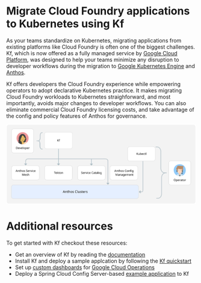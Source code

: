 # Migrate Cloud Foundry applications to Kubernetes using Kf
As your teams standardize on Kubernetes, migrating applications from existing platforms like Cloud Foundry is often one of the biggest challenges. Kf, which is now offered as a fully managed service by [Google Cloud Platform](https://cloud.google.com), was designed to help your teams minimize any disruption to developer workflows during the migration to [Google Kubernetes Engine](https://cloud.google.com/kubernetes-engine) and [Anthos](https://cloud.google.com/anthos). 

Kf offers developers the Cloud Foundry experience while empowering operators to adopt declarative Kubernetes practice. It makes migrating Cloud Foundry workloads to Kubernetes straighforward, and most importantly, avoids major changes to developer workflows. You can also eliminate commercial Cloud Foundry licensing costs, and take advantage of the config and policy features of Anthos for governance.

![Developers use the Kf CLI and operators can use kubectl to interact with Kf's underlying components.](./images/kf.svg)


# Additional resources
To get started with Kf checkout these resources:

* Get an overview of Kf by reading the [documentation](https://cloud.google.com/migrate/kf/docs)
* Install Kf and deploy a sample applcation by following the [Kf quickstart](https://cloud.google.com/migrate/kf/docs/quickstart)
* Set up [custom dashboards](dashboards) for [Google Cloud Operations](https://cloud.google.com/products/operations)
* Deploy a Spring Cloud Config Server-based [example application](spring-cloud-config-server) to Kf
